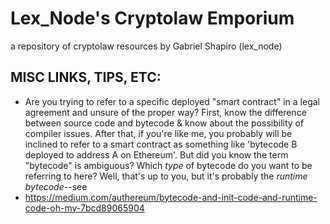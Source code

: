 # Lex_Node's Cryptolaw Emporium

a repository of cryptolaw resources by Gabriel Shapiro (lex_node)

## MISC LINKS, TIPS, ETC:

* Are you trying to refer to a specific deployed "smart contract" in a legal agreement and unsure of the proper way? First, know the difference between source code and bytecode & know about the possibility of compiler issues. After that, if you're like me, you probably will be inclined to refer to a smart contract as something like 'bytecode B deployed to address A on Ethereum'. But did you know the term "bytecode" is ambiguous? Which *type* of bytecode do you want to be referring to here? Well, that's up to you, but it's probably the *runtime bytecode*--see <li>https://medium.com/authereum/bytecode-and-init-code-and-runtime-code-oh-my-7bcd89065904</li>



